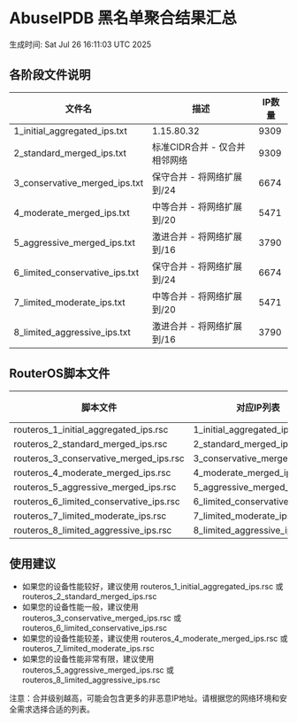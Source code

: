 # AbuseIPDB 黑名单聚合结果汇总
生成时间: Sat Jul 26 16:11:03 UTC 2025

## 各阶段文件说明

| 文件名 | 描述 | IP数量 |
|--------|------|--------|
| 1_initial_aggregated_ips.txt | 1.15.80.32 | 9309 |
| 2_standard_merged_ips.txt | 标准CIDR合并 - 仅合并相邻网络 | 9309 |
| 3_conservative_merged_ips.txt | 保守合并 - 将网络扩展到/24 | 6674 |
| 4_moderate_merged_ips.txt | 中等合并 - 将网络扩展到/20 | 5471 |
| 5_aggressive_merged_ips.txt | 激进合并 - 将网络扩展到/16 | 3790 |
| 6_limited_conservative_ips.txt | 保守合并 - 将网络扩展到/24 | 6674 |
| 7_limited_moderate_ips.txt | 中等合并 - 将网络扩展到/20 | 5471 |
| 8_limited_aggressive_ips.txt | 激进合并 - 将网络扩展到/16 | 3790 |

## RouterOS脚本文件

| 脚本文件 | 对应IP列表 | IP数量 |
|----------|------------|--------|
| routeros_1_initial_aggregated_ips.rsc | 1_initial_aggregated_ips.txt | 9309 |
| routeros_2_standard_merged_ips.rsc | 2_standard_merged_ips.txt | 9309 |
| routeros_3_conservative_merged_ips.rsc | 3_conservative_merged_ips.txt | 6674 |
| routeros_4_moderate_merged_ips.rsc | 4_moderate_merged_ips.txt | 5471 |
| routeros_5_aggressive_merged_ips.rsc | 5_aggressive_merged_ips.txt | 3790 |
| routeros_6_limited_conservative_ips.rsc | 6_limited_conservative_ips.txt | 6674 |
| routeros_7_limited_moderate_ips.rsc | 7_limited_moderate_ips.txt | 5471 |
| routeros_8_limited_aggressive_ips.rsc | 8_limited_aggressive_ips.txt | 3790 |

## 使用建议

- 如果您的设备性能较好，建议使用 routeros_1_initial_aggregated_ips.rsc 或 routeros_2_standard_merged_ips.rsc
- 如果您的设备性能一般，建议使用 routeros_3_conservative_merged_ips.rsc 或 routeros_6_limited_conservative_ips.rsc
- 如果您的设备性能较差，建议使用 routeros_4_moderate_merged_ips.rsc 或 routeros_7_limited_moderate_ips.rsc
- 如果您的设备性能非常有限，建议使用 routeros_5_aggressive_merged_ips.rsc 或 routeros_8_limited_aggressive_ips.rsc

注意：合并级别越高，可能会包含更多的非恶意IP地址。请根据您的网络环境和安全需求选择合适的列表。
